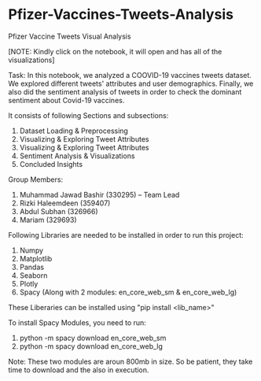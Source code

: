 # Pfizer-Vaccines-Tweets-Analysis
Pfizer Vaccine Tweets Visual Analysis

[NOTE: Kindly click on the notebook, it will open and has all of the visualizations]


Task: In this notebook, we analyzed a COOVID-19 vaccines tweets dataset. We explored different tweets' attributes and user demographics. Finally, we also did the sentiment analysis of tweets in order to check the dominant sentiment about Covid-19 vaccines.

It consists of following Sections and subsections:

1. Dataset Loading & Preprocessing
2. Visualizing & Exploring Tweet Attributes
3. Visualizing & Exploring Tweet Attributes
4. Sentiment Analysis & Visualizations
5. Concluded Insights


Group Members:
1. Muhammad Jawad Bashir (330295) – Team Lead 
2. Rizki Haleemdeen (359407) 
3. Abdul Subhan (326966) 
4. Mariam (329693)


Following Libraries are needed to be installed in order to run this project:
1. Numpy
2. Matplotlib
3. Pandas
4. Seaborn
5. Plotly
6. Spacy (Along with 2 modules: en_core_web_sm & en_core_web_lg)

These Liberaries can be installed using "pip install <lib_name>"

To install Spacy Modules, you need to run:
1. python -m spacy download en_core_web_sm
2. python -m spacy download en_core_web_lg

Note: These two modules are aroun 800mb in size. So be patient, they take time to download and the also in execution.
